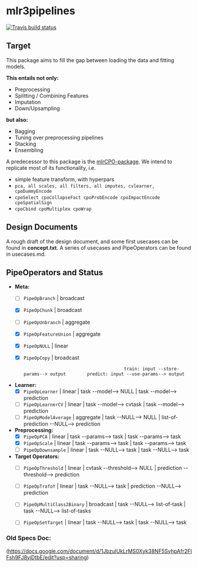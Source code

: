 # mlr3pipelines

[![Travis build status](https://travis-ci.org/mlr-org/mlr3pipelines.svg?branch=master)](https://travis-ci.org/mlr-org/mlr3pipelines)

## Target

This package aims to fill the gap between loading the data and fitting models.

**This entails not only:**

- Preprocessing
- Splitting / Combining Features
- Imputation
- Down/Upsampling

**but also:**

- Bagging
- Tuning over preprocessing pipelines
- Stacking
- Ensembling

A predecessor to this package is the [mlrCPO-package](https://github.com/mlr-org/mlrCPO).
We intend to replicate most of its functionality, i.e.

- simple feature transform, with hyperpars
- `pca, all scales, all filters, all imputes, cvlearner, cpoDummyEncode`
- `cpoSelect cpoCollapseFact cpoProbEncode cpoImpactEncode cpoSpatialSign`
- `cpoCbind cpoMultiplex cpoWrap`


## Design Documents

A rough draft of the design document, and some first usecases
can be found in **concept.txt**.
A series of usecases and PipeOperators can be found in usecases.md.

## PipeOperators and Status

- **Meta:**
  - [ ] `PipeOpBranch`                          | broadcast
  - [x] `PipeOpChunk`                           | broadcast
  - [ ] `PipeOpUnbranch`                        | aggregate
  - [x] `PipeOpFeatureUnion`                    | aggregate
  - [x] `PipeOpNULL`                            | linear
  - [x] `PipeOpCopy`                            | broadcast

                                              train: input --store-params--> output        predict: input --use-params--> output
- **Learner:**
  - [x] `PipeOpLearner`                         | linear    | task --model--> NULL           | task --model--> prediction
  - [ ] `PipeOpLearnerCV`                       | linear    | task --model--> cvtask         | task --model--> prediction
  - [ ] `PipeOpModelAverage`                    | aggregate | task --NULL--> NULL            | list-of-prediction --NULL--> prediction

- **Preprocessing:**
  - [x] `PipeOpPCA`                             | linear    | task --params--> task          | task --params--> task
  - [x] `PipeOpScale`                           | linear    | task --params--> task          | task --params--> task
  - [ ] `PipeOpDownsample`                      | linear    | task --NULL--> task            | task --NULL--> task

- **Target Operators:**
  - [ ] `PipeOpThreshold`                       | linear    | cvtask --threshold--> NULL     | prediction --threshold--> prediction
  - [ ] `PipeOpTrafoY`                          | linear    | task --NULL--> task            | prediction --NULL--> prediction
  - [ ] `PipeOpMultiClass2Binary`               | broadcast | task --NULL--> list-of-task    | task --NULL--> list-of-tasks
  - [ ] `PipeOpSetTarget`                       | linear    | task --NULL--> task            | task --NULL--> task


### Old Specs Doc:
(https://docs.google.com/document/d/1JbzulUkLrMS0Xyk38NF5SyhpAfr2FIFsh9FJ8yiDtbE/edit?usp=sharing)
